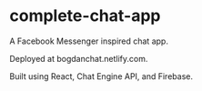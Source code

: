 # complete-chat-app
A Facebook Messenger inspired chat app.

Deployed at bogdanchat.netlify.com.

Built using React, Chat Engine API, and Firebase.
